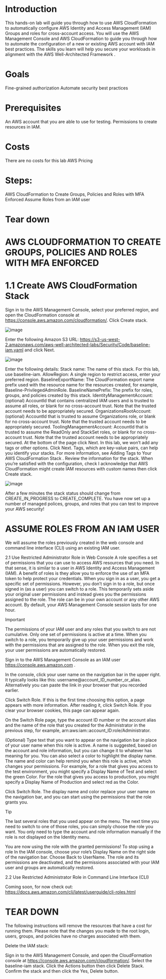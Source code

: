 # Introduction

This hands-on lab will guide you through how to use AWS CloudFormation to automatically configure AWS Identity and Access Management (IAM) Groups and roles for cross-account access. 
You will use the AWS Management Console and AWS CloudFormation to guide you through how to automate the configuration of a new or existing AWS account with IAM best practices. 
The skills you learn will help you secure your workloads in alignment with the AWS Well-Architected Framework .

# Goals

Fine-grained authorization
Automate security best practices

# Prerequisites

An AWS account that you are able to use for testing.
Permissions to create resources in IAM.

# Costs
There are no costs for this lab
AWS Pricing

# Steps:
AWS CloudFormation to Create Groups, Policies and Roles with MFA Enforced
Assume Roles from an IAM user

# Tear down

# AWS CLOUDFORMATION TO CREATE GROUPS, POLICIES AND ROLES WITH MFA ENFORCED

# 1.1 Create AWS CloudFormation Stack
Sign in to the AWS Management Console, select your preferred region, and open the CloudFormation console at https://console.aws.amazon.com/cloudformation/.
Click Create stack.

![image](https://user-images.githubusercontent.com/103466963/206700904-0a5539d1-7641-48d8-ae13-c72da919df8b.png)

Enter the following Amazon S3 URL: https://s3-us-west-2.amazonaws.com/aws-well-architected-labs/Security/Code/baseline-iam.yaml and click Next.

![image](https://user-images.githubusercontent.com/103466963/206701005-ea9461be-4c97-4738-be11-ca301f4471c1.png)

Enter the following details:
Stack name: The name of this stack. For this lab, use baseline-iam.
AllowRegion: A single region to restrict access, enter your preferred region.
BaselineExportName: The CloudFormation export name prefix used with the resource name for the resources created, for example, Baseline-PrivilegedAdminRole.
BaselineNamePrefix: The prefix for roles, groups, and policies created by this stack.
IdentityManagementAccount: (optional) AccountId that contains centralized IAM users and is trusted to assume all roles, or blank for no cross-account trust. Note that the trusted account needs to be appropriately secured.
OrganizationsRootAccount: (optional) AccountId that is trusted to assume Organizations role, or blank for no cross-account trust. Note that the trusted account needs to be appropriately secured.
ToolingManagementAccount: AccountId that is trusted to assume the ReadOnly and StackSet roles, or blank for no cross-account trust. Note that the trusted account needs to be appropriately secured.
At the bottom of the page click Next.
In this lab, we won’t add any tags or other options. Click Next. Tags, which are key-value pairs, can help you identify your stacks. For more information, see Adding Tags to Your AWS CloudFormation Stack .
Review the information for the stack. When you’re satisfied with the configuration, check I acknowledge that AWS CloudFormation might create IAM resources with custom names then click Create stack.

![image](https://user-images.githubusercontent.com/103466963/206701101-2290b548-3f2c-4691-8b28-482ee0764a29.png)

After a few minutes the stack status should change from CREATE_IN_PROGRESS to CREATE_COMPLETE.
You have now set up a number of managed polices, groups, and roles that you can test to improve your AWS security!


# ASSUME ROLES FROM AN IAM USER

We will assume the roles previously created in the web console and command line interface (CLI) using an existing IAM user.

2.1 Use Restricted Administrator Role in Web Console
A role specifies a set of permissions that you can use to access AWS resources that you need. In that sense, it is similar to a user in AWS Identity and Access Management (IAM). A benefit of roles is they allow you to enforce the use of an MFA token to help protect your credentials. When you sign in as a user, you get a specific set of permissions. However, you don’t sign in to a role, but once signed in (as a user) you can switch to a role. This temporarily sets aside your original user permissions and instead gives you the permissions assigned to the role. The role can be in your own account or any other AWS account. By default, your AWS Management Console session lasts for one hour.

Important

The permissions of your IAM user and any roles that you switch to are not cumulative. 
Only one set of permissions is active at a time. When you switch to a role, 
you temporarily give up your user permissions and work with the permissions that are assigned to the role. 
When you exit the role, your user permissions are automatically restored.

Sign in to the AWS Management Console as an IAM user https://console.aws.amazon.com .

In the console, click your user name on the navigation bar in the upper right. It typically looks like this: username@account_ID_number_or_alias. Alternatively you can paste the link in your browser that you recorded earlier.

Click Switch Role. If this is the first time choosing this option, a page appears with more information. After reading it, click Switch Role. If you clear your browser cookies, this page can appear again.

On the Switch Role page, type the account ID number or the account alias and the name of the role that you created for the Administrator in the previous step, for example, arn:aws:iam::account_ID:role/Administrator.

(Optional) Type text that you want to appear on the navigation bar in place of your user name when this role is active. A name is suggested, based on the account and role information, but you can change it to whatever has meaning for you. You can also select a color to highlight the display name. The name and color can help remind you when this role is active, which changes your permissions. For example, for a role that gives you access to the test environment, you might specify a Display Name of Test and select the green Color. For the role that gives you access to production, you might specify a Display Name of Production and select red as the Color.

Click Switch Role. The display name and color replace your user name on the navigation bar, and you can start using the permissions that the role grants you.

Tip

The last several roles that you used appear on the menu. The next time you need to switch to one of those roles, you can simply choose the role you want. You only need to type the account and role information manually if the role is not displayed on the Identity menu.

You are now using the role with the granted permissions! To stop using a role In the IAM console, choose your role’s Display Name on the right side of the navigation bar. Choose Back to UserName. The role and its permissions are deactivated, and the permissions associated with your IAM user and groups are automatically restored.

2.2 Use Restricted Administrator Role in Command Line Interface (CLI)

Coming soon, for now check out: https://docs.aws.amazon.com/cli/latest/userguide/cli-roles.html


# TEAR DOWN

The following instructions will remove the resources that have a cost for running them. Please note that the changes you made to the root login, users, groups, and policies have no charges associated with them.

Delete the IAM stack:

Sign in to the AWS Management Console, and open the CloudFormation console at https://console.aws.amazon.com/cloudformation/.
Select the baseline-iam stack.
Click the Actions button then click Delete Stack.
Confirm the stack and then click the Yes, Delete button.





